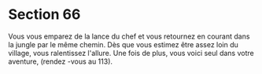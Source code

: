 # Section 66

Vous  vous emparez de la lance du chef et vous retournez en
courant dans la jungle par le même chemin. Dès que vous estimez
être assez loin du village, vous ralentissez l'allure. Une fois de
plus, vous voici seul dans votre aventure, (rendez -vous au  113).